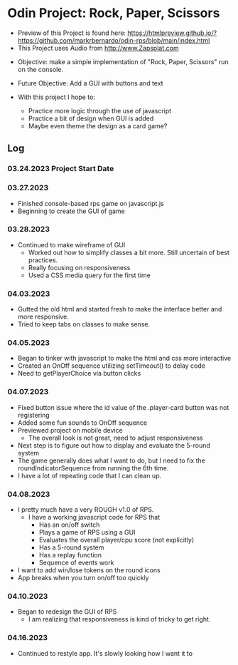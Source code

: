 # Odin Project: Rock, Paper, Scissors
* Preview of this Project is found here: https://htmlpreview.github.io/?https://github.com/markrbernardo/odin-rps/blob/main/index.html
* This Project uses Audio from http://www.Zapsplat.com
- Objective: make a simple implementation of "Rock, Paper, Scissors" run on the console.
- Future Objective: Add a GUI with buttons and text

- With this project I hope to:
    - Practice more logic through the use of javascript
    - Practice a bit of design when GUI is added
    - Maybe even theme the design as a card game?

## Log
### 03.24.2023 Project Start Date
### 03.27.2023
- Finished console-based rps game on javascript.js
- Beginning to create the GUI of game

### 03.28.2023
- Continued to make wireframe of GUI
    - Worked out how to simplify classes a bit more. Still uncertain of best practices.
    - Really focusing on responsiveness
    - Used a CSS media query for the first time

### 04.03.2023
- Gutted the old html and started fresh to make the interface better and more responsive.
- Tried to keep tabs on classes to make sense.

### 04.05.2023
- Began to tinker with javascript to make the html and css more interactive
- Created an OnOff sequence utilizing setTimeout() to delay code
- Need to getPlayerChoice via button clicks

### 04.07.2023
- Fixed button issue where the id value of the .player-card button was not registering 
- Added some fun sounds to OnOff sequence
- Previewed project on mobile device
    - The overall look is not great, need to adjust responsiveness
- Next step is to figure out how to display and evaluate the 5-round system
- The game generally does what I want to do, but I need to fix the roundIndicatorSequence from running the 6th time.
- I have a lot of repeating code that I can clean up.

### 04.08.2023
- I pretty much have a very ROUGH v1.0 of RPS.
    - I have a working javascript code for RPS that
        - Has an on/off switch
        - Plays a game of RPS using a GUI
        - Evaluates the overall player/cpu score (not explicitly)
        - Has a 5-round system
        - Has a replay function
        - Sequence of events work
- I want to add win/lose tokens on the round icons
- App breaks when you turn on/off too quickly

### 04.10.2023
- Began to redesign the GUI of RPS
    - I am realizing that responsiveness is kind of tricky to get right.

### 04.16.2023
- Continued to restyle app. It's slowly looking how I want it to
    